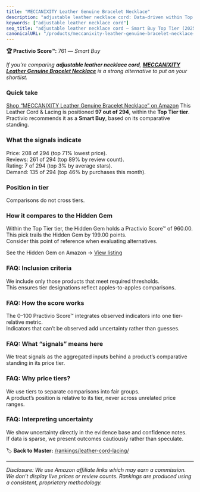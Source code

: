 ```yaml
---
title: "MECCANIXITY Leather Genuine Bracelet Necklace"
description: "adjustable leather necklace cord: Data-driven within Top Tier ranking using the Practivio Score™. Positioned by quality, value, demand, findability, momentum."
keywords: ["adjustable leather necklace cord"]
seo_title: "adjustable leather necklace cord — Smart Buy Top Tier (2025)"
canonicalURL: "/products/meccanixity-leather-genuine-bracelet-necklace-B0FBRZZFTK/"
---
```


**🏆 Practivio Score™:** 761 — _Smart Buy_


*If you're comparing **adjustable leather necklace cord**, **[MECCANIXITY Leather Genuine Bracelet Necklace](https://www.amazon.com/dp/B0FBRZZFTK?tag=practivio-20)** is a strong alternative to put on your shortlist.*
### Quick take
[Shop “MECCANIXITY Leather Genuine Bracelet Necklace” on Amazon](https://www.amazon.com/dp/B0FBRZZFTK?tag=practivio-20)
This Leather Cord & Lacing is positioned **97 out of 294**, within the **Top Tier tier**.  
Practivio recommends it as a **Smart Buy**, based on its comparative standing.

### What the signals indicate
Price: 208 of 294 (top 71% lowest price).  
Reviews: 261 of 294 (top 89% by review count).  
Rating: 7 of 294 (top 3% by average stars).  
Demand: 135 of 294 (top 46% by purchases this month).

### Position in tier
Comparisons do not cross tiers.

### How it compares to the Hidden Gem
Within the Top Tier tier, the Hidden Gem holds a Practivio Score™ of 960.00.  
This pick trails the Hidden Gem by 199.00 points.  
Consider this point of reference when evaluating alternatives.  

See the Hidden Gem on Amazon → [View listing](https://www.amazon.com/dp/B00ZO1PXDO?tag=practivio-20)

### FAQ: Inclusion criteria
We include only those products that meet required thresholds.  
This ensures tier designations reflect apples-to-apples comparisons.

### FAQ: How the score works
The 0–100 Practivio Score™ integrates observed indicators into one tier-relative metric.  
Indicators that can’t be observed add uncertainty rather than guesses.

### FAQ: What “signals” means here
We treat signals as the aggregated inputs behind a product’s comparative standing in its price tier.

### FAQ: Why price tiers?
We use tiers to separate comparisons into fair groups.  
A product’s position is relative to its tier, never across unrelated price ranges.

### FAQ: Interpreting uncertainty
We show uncertainty directly in the evidence base and confidence notes.  
If data is sparse, we present outcomes cautiously rather than speculate.


🏷️ **Back to Master:** [/rankings/leather-cord-lacing/](/rankings/leather-cord-lacing/)

---
_Disclosure: We use Amazon affiliate links which may earn a commission. We don’t display live prices or review counts. Rankings are produced using a consistent, proprietary methodology._
